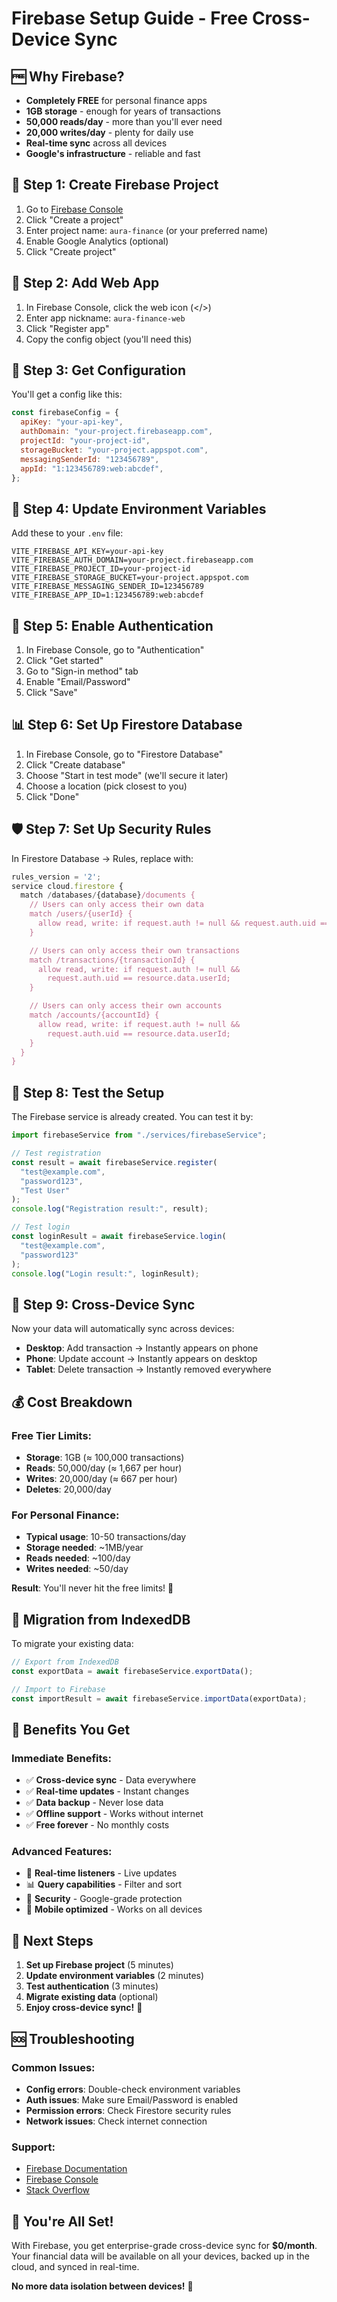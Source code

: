 # Firebase Setup Guide - Free Cross-Device Sync

## 🆓 **Why Firebase?**

- **Completely FREE** for personal finance apps
- **1GB storage** - enough for years of transactions
- **50,000 reads/day** - more than you'll ever need
- **20,000 writes/day** - plenty for daily use
- **Real-time sync** across all devices
- **Google's infrastructure** - reliable and fast

## 🚀 **Step 1: Create Firebase Project**

1. Go to [Firebase Console](https://console.firebase.google.com/)
2. Click "Create a project"
3. Enter project name: `aura-finance` (or your preferred name)
4. Enable Google Analytics (optional)
5. Click "Create project"

## 🔧 **Step 2: Add Web App**

1. In Firebase Console, click the web icon (</>)
2. Enter app nickname: `aura-finance-web`
3. Click "Register app"
4. Copy the config object (you'll need this)

## 🔑 **Step 3: Get Configuration**

You'll get a config like this:

```javascript
const firebaseConfig = {
  apiKey: "your-api-key",
  authDomain: "your-project.firebaseapp.com",
  projectId: "your-project-id",
  storageBucket: "your-project.appspot.com",
  messagingSenderId: "123456789",
  appId: "1:123456789:web:abcdef",
};
```

## 📝 **Step 4: Update Environment Variables**

Add these to your `.env` file:

```env
VITE_FIREBASE_API_KEY=your-api-key
VITE_FIREBASE_AUTH_DOMAIN=your-project.firebaseapp.com
VITE_FIREBASE_PROJECT_ID=your-project-id
VITE_FIREBASE_STORAGE_BUCKET=your-project.appspot.com
VITE_FIREBASE_MESSAGING_SENDER_ID=123456789
VITE_FIREBASE_APP_ID=1:123456789:web:abcdef
```

## 🔐 **Step 5: Enable Authentication**

1. In Firebase Console, go to "Authentication"
2. Click "Get started"
3. Go to "Sign-in method" tab
4. Enable "Email/Password"
5. Click "Save"

## 📊 **Step 6: Set Up Firestore Database**

1. In Firebase Console, go to "Firestore Database"
2. Click "Create database"
3. Choose "Start in test mode" (we'll secure it later)
4. Choose a location (pick closest to you)
5. Click "Done"

## 🛡️ **Step 7: Set Up Security Rules**

In Firestore Database → Rules, replace with:

```javascript
rules_version = '2';
service cloud.firestore {
  match /databases/{database}/documents {
    // Users can only access their own data
    match /users/{userId} {
      allow read, write: if request.auth != null && request.auth.uid == userId;
    }

    // Users can only access their own transactions
    match /transactions/{transactionId} {
      allow read, write: if request.auth != null &&
        request.auth.uid == resource.data.userId;
    }

    // Users can only access their own accounts
    match /accounts/{accountId} {
      allow read, write: if request.auth != null &&
        request.auth.uid == resource.data.userId;
    }
  }
}
```

## 🎯 **Step 8: Test the Setup**

The Firebase service is already created. You can test it by:

```javascript
import firebaseService from "./services/firebaseService";

// Test registration
const result = await firebaseService.register(
  "test@example.com",
  "password123",
  "Test User"
);
console.log("Registration result:", result);

// Test login
const loginResult = await firebaseService.login(
  "test@example.com",
  "password123"
);
console.log("Login result:", loginResult);
```

## 📱 **Step 9: Cross-Device Sync**

Now your data will automatically sync across devices:

- **Desktop**: Add transaction → Instantly appears on phone
- **Phone**: Update account → Instantly appears on desktop
- **Tablet**: Delete transaction → Instantly removed everywhere

## 💰 **Cost Breakdown**

### **Free Tier Limits:**

- **Storage**: 1GB (≈ 100,000 transactions)
- **Reads**: 50,000/day (≈ 1,667 per hour)
- **Writes**: 20,000/day (≈ 667 per hour)
- **Deletes**: 20,000/day

### **For Personal Finance:**

- **Typical usage**: 10-50 transactions/day
- **Storage needed**: ~1MB/year
- **Reads needed**: ~100/day
- **Writes needed**: ~50/day

**Result**: You'll never hit the free limits! 🎉

## 🔄 **Migration from IndexedDB**

To migrate your existing data:

```javascript
// Export from IndexedDB
const exportData = await firebaseService.exportData();

// Import to Firebase
const importResult = await firebaseService.importData(exportData);
```

## 🚀 **Benefits You Get**

### **Immediate Benefits:**

- ✅ **Cross-device sync** - Data everywhere
- ✅ **Real-time updates** - Instant changes
- ✅ **Data backup** - Never lose data
- ✅ **Offline support** - Works without internet
- ✅ **Free forever** - No monthly costs

### **Advanced Features:**

- 🔄 **Real-time listeners** - Live updates
- 📊 **Query capabilities** - Filter and sort
- 🔐 **Security** - Google-grade protection
- 📱 **Mobile optimized** - Works on all devices

## 🎯 **Next Steps**

1. **Set up Firebase project** (5 minutes)
2. **Update environment variables** (2 minutes)
3. **Test authentication** (3 minutes)
4. **Migrate existing data** (optional)
5. **Enjoy cross-device sync!** 🎉

## 🆘 **Troubleshooting**

### **Common Issues:**

- **Config errors**: Double-check environment variables
- **Auth issues**: Make sure Email/Password is enabled
- **Permission errors**: Check Firestore security rules
- **Network issues**: Check internet connection

### **Support:**

- [Firebase Documentation](https://firebase.google.com/docs)
- [Firebase Console](https://console.firebase.google.com/)
- [Stack Overflow](https://stackoverflow.com/questions/tagged/firebase)

## 🎉 **You're All Set!**

With Firebase, you get enterprise-grade cross-device sync for **$0/month**. Your financial data will be available on all your devices, backed up in the cloud, and synced in real-time.

**No more data isolation between devices!** 🚀
